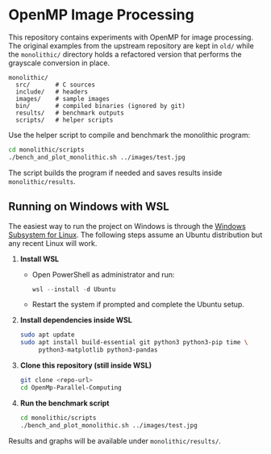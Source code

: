 # OpenMP Image Processing

This repository contains experiments with OpenMP for image processing.  The
original examples from the upstream repository are kept in `old/` while the
`monolithic/` directory holds a refactored version that performs the grayscale
conversion in place.

```
monolithic/
  src/       # C sources
  include/   # headers
  images/    # sample images
  bin/       # compiled binaries (ignored by git)
  results/   # benchmark outputs
  scripts/   # helper scripts
```

Use the helper script to compile and benchmark the monolithic program:

```bash
cd monolithic/scripts
./bench_and_plot_monolithic.sh ../images/test.jpg
```

The script builds the program if needed and saves results inside
`monolithic/results`.

## Running on Windows with WSL

The easiest way to run the project on Windows is through the
[Windows Subsystem for Linux](https://learn.microsoft.com/windows/wsl/).
The following steps assume an Ubuntu distribution but any recent Linux
will work.

1. **Install WSL**
   - Open PowerShell as administrator and run:

     ```powershell
     wsl --install -d Ubuntu
     ```

   - Restart the system if prompted and complete the Ubuntu setup.

2. **Install dependencies inside WSL**

   ```bash
   sudo apt update
   sudo apt install build-essential git python3 python3-pip time \
        python3-matplotlib python3-pandas
   ```

3. **Clone this repository (still inside WSL)**

   ```bash
   git clone <repo-url>
   cd OpenMp-Parallel-Computing
   ```

4. **Run the benchmark script**

   ```bash
   cd monolithic/scripts
   ./bench_and_plot_monolithic.sh ../images/test.jpg
   ```

Results and graphs will be available under `monolithic/results/`.

